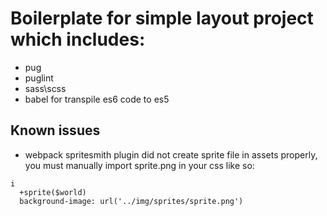 # Boilerplate for simple layout project which includes:
- pug
- puglint
- sass\scss
- babel for transpile es6 code to es5

## Known issues
- webpack spritesmith plugin did not create sprite file in assets properly,
you must manually import sprite.png in your css like so:

````
i
  +sprite($world)
  background-image: url('../img/sprites/sprite.png')
````

